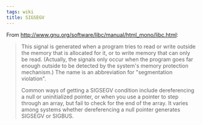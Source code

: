 ```yaml
---
tags: wiki
title: SIGSEGV
---
```


From <http://www.gnu.org/software/libc/manual/html_mono/libc.html>:

> This signal is generated when a program tries to read or write outside the memory that is allocated for it, or to write memory that can only be read. (Actually, the signals only occur when the program goes far enough outside to be detected by the system's memory protection mechanism.) The name is an abbreviation for "segmentation violation".
>
> Common ways of getting a SIGSEGV condition include dereferencing a null or uninitialized pointer, or when you use a pointer to step through an array, but fail to check for the end of the array. It varies among systems whether dereferencing a null pointer generates SIGSEGV or SIGBUS.
